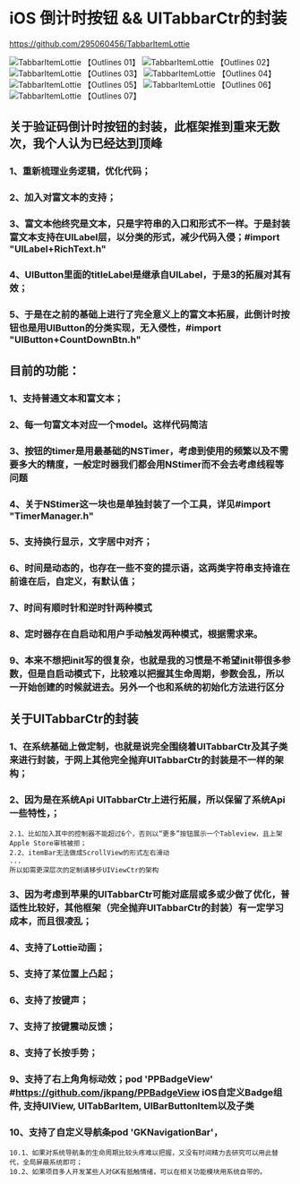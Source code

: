 # iOS 倒计时按钮  &&  UITabbarCtr的封装

https://github.com/295060456/TabbarItemLottie

![TabbarItemLottie 【Outlines 01】](https://user-images.githubusercontent.com/13795605/99761303-559d7200-2b28-11eb-9dc1-e0f1916a4f35.png)
![TabbarItemLottie 【Outlines 02】](https://user-images.githubusercontent.com/13795605/99761306-57673580-2b28-11eb-83c9-137d514f763e.png)
![TabbarItemLottie 【Outlines 03】](https://user-images.githubusercontent.com/13795605/99761309-58986280-2b28-11eb-8745-714743cfbd4f.png)
![TabbarItemLottie 【Outlines 04】](https://user-images.githubusercontent.com/13795605/99761310-5930f900-2b28-11eb-8819-b8d3f82ce717.png)
![TabbarItemLottie 【Outlines 05】](https://user-images.githubusercontent.com/13795605/99761311-5930f900-2b28-11eb-93a3-4dc5c8c233b8.png)
![TabbarItemLottie 【Outlines 06】](https://user-images.githubusercontent.com/13795605/99761312-59c98f80-2b28-11eb-9df3-f266d659f78e.png)
![TabbarItemLottie 【Outlines 07】](https://user-images.githubusercontent.com/13795605/99761313-5a622600-2b28-11eb-8c1c-1ed263ee7b52.png)

## 关于验证码倒计时按钮的封装，此框架推到重来无数次，我个人认为已经达到顶峰
### 1、重新梳理业务逻辑，优化代码；
### 2、加入对富文本的支持；
### 3、富文本他终究是文本，只是字符串的入口和形式不一样。于是封装富文本支持在UILabel层，以分类的形式，减少代码入侵；#import "UILabel+RichText.h"
### 4、UIButton里面的titleLabel是继承自UILabel，于是3的拓展对其有效；
### 5、于是在之前的基础上进行了完全意义上的富文本拓展，此倒计时按钮也是用UIButton的分类实现，无入侵性，#import "UIButton+CountDownBtn.h"
## 目前的功能：
### 1、支持普通文本和富文本；
### 2、每一句富文本对应一个model。这样代码简洁
### 3、按钮的timer是用最基础的NSTimer，考虑到使用的频繁以及不需要多大的精度，一般定时器我们都会用NStimer而不会去考虑线程等问题
### 4、关于NStimer这一块也是单独封装了一个工具，详见#import "TimerManager.h"
### 5、支持换行显示，文字居中对齐；
### 6、时间是动态的，也存在一些不变的提示语，这两类字符串支持谁在前谁在后，自定义，有默认值；
### 7、时间有顺时针和逆时针两种模式
### 8、定时器存在自启动和用户手动触发两种模式，根据需求来。
### 9、本来不想把init写的很复杂，也就是我的习惯是不希望init带很多参数，但是自启动模式下，比较难以把握其生命周期，参数会乱，所以一开始创建的时候就进去。另外一个也和系统的初始化方法进行区分
## 关于UITabbarCtr的封装
### 1、在系统基础上做定制，也就是说完全围绕着UITabbarCtr及其子类来进行封装，于网上其他完全抛弃UITabbarCtr的封装是不一样的架构；
### 2、因为是在系统Api UITabbarCtr上进行拓展，所以保留了系统Api一些特性，；
    2.1、比如加入其中的控制器不能超过6个，否则以“更多”按钮展示一个Tableview，且上架Apple Store审核被拒；
    2.2、itemBar无法做成ScrollView的形式左右滑动
    ...
    所以如需更深层次的定制请移步UIViewCtr的架构
    
### 3、因为考虑到苹果的UITabbarCtr可能对底层或多或少做了优化，普适性比较好，其他框架（完全抛弃UITabbarCtr的封装）有一定学习成本，而且很凌乱；
### 4、支持了Lottie动画；
### 5、支持了某位置上凸起；
### 6、支持了按键声；
### 7、支持了按键震动反馈；
### 8、支持了长按手势；
### 9、支持了右上角角标动效；pod 'PPBadgeView' #https://github.com/jkpang/PPBadgeView iOS自定义Badge组件, 支持UIView, UITabBarItem, UIBarButtonItem以及子类
### 10、支持了自定义导航条pod 'GKNavigationBar'，
    10.1、如果对系统导航条的生命周期比较头疼难以把握，又没有时间精力去研究可以用此替代，全局屏蔽系统即可；
    10.2、如果项目多人开发某些人对GK有抵触情绪，可以在相关功能模块用系统自带的。


